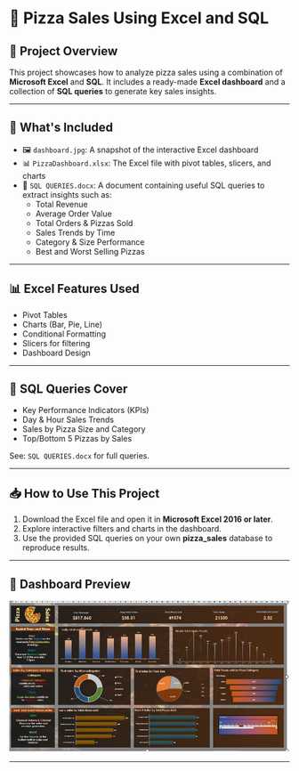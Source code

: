 # 🍕 Pizza Sales Using Excel and SQL

## 📌 Project Overview
This project showcases how to analyze pizza sales using a combination of **Microsoft Excel** and **SQL**. It includes a ready-made **Excel dashboard** and a collection of **SQL queries** to generate key sales insights.

---

## 📁 What's Included
- 🖼️ `dashboard.jpg`: A snapshot of the interactive Excel dashboard  
- 📊 `PizzaDashboard.xlsx`: The Excel file with pivot tables, slicers, and charts  
- 📝 `SQL QUERIES.docx`: A document containing useful SQL queries to extract insights such as:
  - Total Revenue  
  - Average Order Value  
  - Total Orders & Pizzas Sold  
  - Sales Trends by Time  
  - Category & Size Performance  
  - Best and Worst Selling Pizzas

---

## 📊 Excel Features Used
- Pivot Tables  
- Charts (Bar, Pie, Line)  
- Conditional Formatting  
- Slicers for filtering  
- Dashboard Design

---

## 🧠 SQL Queries Cover
- Key Performance Indicators (KPIs)  
- Day & Hour Sales Trends  
- Sales by Pizza Size and Category  
- Top/Bottom 5 Pizzas by Sales

See: `SQL QUERIES.docx` for full queries.

---

## 📥 How to Use This Project
1. Download the Excel file and open it in **Microsoft Excel 2016 or later**.  
2. Explore interactive filters and charts in the dashboard.  
3. Use the provided SQL queries on your own **pizza_sales** database to reproduce results.

---

## 📸 Dashboard Preview

![Pizza Sales Dashboard](Dashboard.jpg)

---


